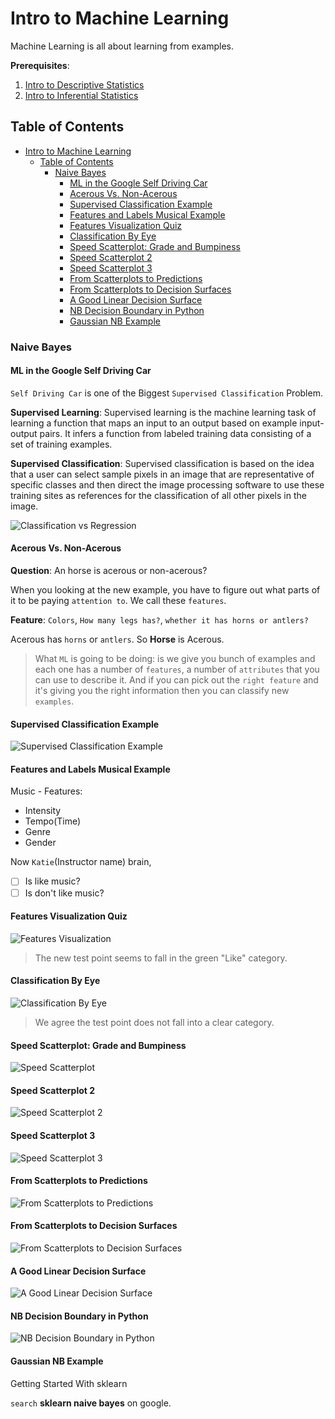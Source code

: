 # Intro to Machine Learning

Machine Learning is all about learning from examples.

**Prerequisites**:

1. [Intro to Descriptive Statistics](https://www.udacity.com/course/intro-to-descriptive-statistics--ud827)
2. [Intro to Inferential Statistics](https://www.udacity.com/course/intro-to-inferential-statistics--ud201)

## Table of Contents

- [Intro to Machine Learning](#intro-to-machine-learning)
  - [Table of Contents](#table-of-contents)
    - [Naive Bayes](#naive-bayes)
      - [ML in the Google Self Driving Car](#ml-in-the-google-self-driving-car)
      - [Acerous Vs. Non-Acerous](#acerous-vs-non-acerous)
      - [Supervised Classification Example](#supervised-classification-example)
      - [Features and Labels Musical Example](#features-and-labels-musical-example)
      - [Features Visualization Quiz](#features-visualization-quiz)
      - [Classification By Eye](#classification-by-eye)
      - [Speed Scatterplot: Grade and Bumpiness](#speed-scatterplot-grade-and-bumpiness)
      - [Speed Scatterplot 2](#speed-scatterplot-2)
      - [Speed Scatterplot 3](#speed-scatterplot-3)
      - [From Scatterplots to Predictions](#from-scatterplots-to-predictions)
      - [From Scatterplots to Decision Surfaces](#from-scatterplots-to-decision-surfaces)
      - [A Good Linear Decision Surface](#a-good-linear-decision-surface)
      - [NB Decision Boundary in Python](#nb-decision-boundary-in-python)
      - [Gaussian NB Example](#gaussian-nb-example)

### Naive Bayes

#### ML in the Google Self Driving Car

`Self Driving Car` is one of the Biggest `Supervised Classification` Problem.

**Supervised Learning**: Supervised learning is the machine learning task of learning a function that maps an input to an output based on example input-output pairs. It infers a function from labeled training data consisting of a set of training examples.

**Supervised Classification**: Supervised classification is based on the idea that a user can select sample pixels in an image that are representative of specific classes and then direct the image processing software to use these training sites as references for the classification of all other pixels in the image.

![Classification vs Regression](./images/machine-learning-14-638.jpg)

#### Acerous Vs. Non-Acerous

**Question**: An horse is acerous or non-acerous?

When you looking at the new example, you have to figure out what parts of it to be paying `attention to`. We call these `features`.

**Feature**: `Colors`, `How many legs has?`, `whether it has horns or antlers?`

Acerous has `horns` or `antlers`. So **Horse** is Acerous.

> What `ML` is going to be doing: is we give you bunch of examples and each one has a number of `features`, a number of `attributes` that you can use to describe it. And if you can pick out the `right feature` and it's giving you the right information then you can classify new `examples`.

#### Supervised Classification Example

![Supervised Classification Example](images/1.png)

#### Features and Labels Musical Example

Music - Features:

- Intensity
- Tempo(Time)
- Genre
- Gender

Now `Katie`(Instructor name) brain,

- [ ] Is like music?
- [ ] Is don't like music?

#### Features Visualization Quiz

![Features Visualization](images/2.png)

> The new test point seems to fall in the green "Like" category.

#### Classification By Eye

![Classification By Eye](images/3.png)

> We agree the test point does not fall into a clear category.

#### Speed Scatterplot: Grade and Bumpiness

![Speed Scatterplot](images/4.png)

#### Speed Scatterplot 2

![Speed Scatterplot 2](images/5.png)

#### Speed Scatterplot 3

![Speed Scatterplot 3](images/6.png)

#### From Scatterplots to Predictions

![From Scatterplots to Predictions](images/7.png)

#### From Scatterplots to Decision Surfaces

![From Scatterplots to Decision Surfaces](images/8.png)

#### A Good Linear Decision Surface

![A Good Linear Decision Surface](images/9.png)

#### NB Decision Boundary in Python

![NB Decision Boundary in Python](images/10.png)

#### Gaussian NB Example

Getting Started With sklearn

`search` **sklearn naive bayes** on google.

